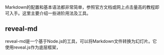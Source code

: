 Markdown的配置和基本语法都非常简单，参照官方文档或网上点击量高的教程即可入手。这里主要介绍一些进阶用法及工具。

## reveal-md
reveal-md是一个基于Node.js的工具，可以将Markdown文件转换为幻灯片。它使用reveal.js作为底层框架，
